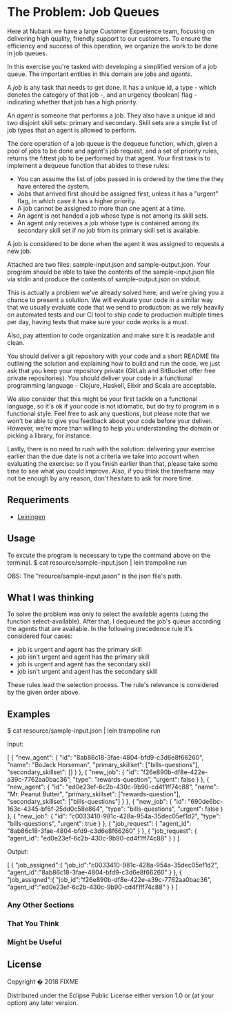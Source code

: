 # The Problem: Job Queues


Here at Nubank we have a large Customer Experience team, focusing on delivering high quality, friendly support to our
customers. To ensure the efficiency and success of this operation, we organize the work to be done in job queues.

In this exercise you're tasked with developing a simplified version of a job queue. The important entities in this
domain are *jobs* and *agents*.

A *job* is any task that needs to get done. It has a unique id, a type - which denotes the category of that job -, and
an urgency (boolean) flag - indicating whether that job has a high priority.

An *agent* is someone that performs a job. They also have a unique id and two disjoint skill sets: primary and
secondary. Skill sets are a simple list of job types that an agent is allowed to perform.

The core operation of a job queue is the dequeue function, which, given a pool of jobs to be done and agent's job
request, and a set of priority rules, returns the fittest job to be performed by that agent. Your first task is to
implement a dequeue function that abides to these rules:

- You can assume the list of jobs passed in is ordered by the time the they have entered the system.
- Jobs that arrived first should be assigned first, unless it has a "urgent" flag, in which case it has a higher
  priority.
- A job cannot be assigned to more than one agent at a time.
- An agent is not handed a job whose type is not among its skill sets.
- An agent only receives a job whose type is contained among its secondary skill set if no job from its primary
  skill set is available.

A job is considered to be done when the agent it was assigned to requests a new job.

Attached are two files: sample-input.json and sample-output.json. Your program should be able to take the
contents of the sample-input.json file via stdin and produce the contents of sample-output.json on stdout.

This is actually a problem we've already solved here, and we're giving you a chance to present a solution. We will
evaluate your code in a similar way that we usually evaluate code that we send to production: as we rely heavily on
automated tests and our CI tool to ship code to production multiple times per day, having tests that make sure your code
works is a must.

Also, pay attention to code organization and make sure it is readable and clean.

You should deliver a git repository with your code and a short README file outlining the solution and explaining how to
build and run the code, we just ask that you keep your repository private (GitLab and BitBucket offer free private
repositories). You should deliver your code in a functional programming language - Clojure, Haskell, Elixir and Scala
are acceptable.

We also consider that this might be your first tackle on a functional language, so it's ok if your code is not
idiomatic, but do try to program in a functional style. Feel free to ask any questions, but please note that we won't be
able to give you feedback about your code before your deliver. However, we're more than willing to help you
understanding the domain or picking a library, for instance.

Lastly, there is no need to rush with the solution: delivering your exercise earlier than the due date is not a criteria
we take into account when evaluating the exercise: so if you finish earlier than that, please take some time to see what
you could improve. Also, if you think the timeframe may not be enough by any reason, don't hesitate to ask for more
time.

## Requeriments
* [Leiningen](https://leiningen.org)

## Usage

To excute the program is necessary to type the command above on the terminal.
    $ cat resource/sample-input.json | lein trampoline run

OBS: The "reource/sample-input.jason" is the json file's path.

## What I was thinking
To solve the problem was only to select the available agents (using the function select-available). After that, I dequeued the job's queue according the agents that are available.
In the following precedence rule it's considered four cases: 

* job is urgent and agent has the primary skill
* job isn't urgent and agent has the primary skill
* job is urgent and agent has the secondary skill
* job isn't urgent and agent has the secondary skill

These rules lead the selection process. The rule's relevance is considered by the given order above. 

## Examples

 $ cat resource/sample-input.json | lein trampoline run
 
 Input:
 
[
  {
    "new_agent": {
      "id": "8ab86c18-3fae-4804-bfd9-c3d6e8f66260",
      "name": "BoJack Horseman",
      "primary_skillset": ["bills-questions"],
      "secondary_skillset": []
    }
  },
  {
    "new_job": {
      "id": "f26e890b-df8e-422e-a39c-7762aa0bac36",
      "type": "rewards-question",
      "urgent": false
    }
  },
  {
    "new_agent": {
      "id": "ed0e23ef-6c2b-430c-9b90-cd4f1ff74c88",
      "name": "Mr. Peanut Butter",
      "primary_skillset": ["rewards-question"],
      "secondary_skillset": ["bills-questions"]
    }
  },
  {
    "new_job": {
      "id": "690de6bc-163c-4345-bf6f-25dd0c58e864",
      "type": "bills-questions",
      "urgent": false
    }
  },
  {
    "new_job": {
      "id": "c0033410-981c-428a-954a-35dec05ef1d2",
      "type": "bills-questions",
      "urgent": true
    }
  },
  {
    "job_request": {
      "agent_id": "8ab86c18-3fae-4804-bfd9-c3d6e8f66260"
    }
  },
  {
    "job_request": {
      "agent_id": "ed0e23ef-6c2b-430c-9b90-cd4f1ff74c88"
    }
  }
]

 Output:
 
 [
   {
     "job_assigned":{
       "job_id":"c0033410-981c-428a-954a-35dec05ef1d2",
       "agent_id":"8ab86c18-3fae-4804-bfd9-c3d6e8f66260"
     }
   },
  {
    "job_assigned":{
        "job_id":"f26e890b-df8e-422e-a39c-7762aa0bac36",
        "agent_id":"ed0e23ef-6c2b-430c-9b90-cd4f1ff74c88"
      }
    }
  ]


### Any Other Sections
### That You Think
### Might be Useful

## License

Copyright � 2018 FIXME

Distributed under the Eclipse Public License either version 1.0 or (at
your option) any later version.
